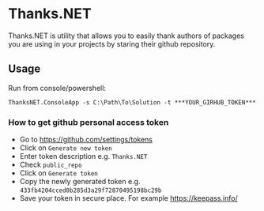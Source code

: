 # Thanks.NET

Thanks.NET is utility that allows you to easily thank authors of packages you are using in your projects by staring their github repository.

## Usage

Run from console/powershell:
```shell
ThanksNET.ConsoleApp -s C:\Path\To\Solution -t ***YOUR_GIRHUB_TOKEN***
```

### How to get github personal access token

- Go to https://github.com/settings/tokens
- Click on `Generate new token`
- Enter token description e.g. `Thanks.NET`
- Check `public_repo`
- Click on `Generate token`
- Copy the newly generated token e.g. `433fb4204cced0b285d3a29f72870495198bc29b`
- Save your token in secure place. For example https://keepass.info/
